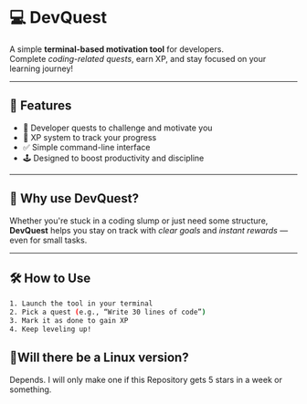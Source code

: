 # 💻 DevQuest

A simple **terminal-based motivation tool** for developers.  
Complete *coding-related quests*, earn XP, and stay focused on your learning journey!

---

## 🚀 Features
- 🎯 Developer quests to challenge and motivate you  
- 🧠 XP system to track your progress  
- ✅ Simple command-line interface  
- 🕹️ Designed to boost productivity and discipline  

---

## 📌 Why use DevQuest?
Whether you're stuck in a coding slump or just need some structure, **DevQuest** helps you stay on track with *clear goals* and *instant rewards* — even for small tasks.

---

## 🛠️ How to Use
```bash
1. Launch the tool in your terminal  
2. Pick a quest (e.g., “Write 30 lines of code”)  
3. Mark it as done to gain XP  
4. Keep leveling up!
```
## 🐧Will there be a Linux version?
Depends. I will only make one if this Repository gets 5 stars in a week or something. 
